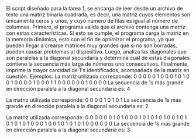El script diseñado para la tarea 1, se encarga de leer desde un archivo de texto una matriz binaria cuadrada, es decir, una matriz cuyos elementos son únicamente ceros y unos, y cuyo número de filas es igual al número de columnas. Primero, el programa valida que el archivo contenga una matriz con estas características. Si esto se cumple, el programa carga la matriz en la memoria dinámica, esto con el fin de optimizar el programa, ya que pueden llegar a crearse matrices muy grandes que si no son borradas, pueden causar problemas al dispositivo. Luego, analiza las diagonales que son paralelas a la diagonal secundaria y determina cuál de estas diagonales contiene la secuencia más larga de números uno consecutivos. Finalmente, imprime la mayor cantidad de 1's identificados, acompañada de la matriz en cuestión.
Ejemplos:
La matriz utilizada corresponde:
0 0 0 0 0 1 
0 0 0 1 0 1 
0 0 1 0 0 0 
0 1 0 0 0 1 
1 0 0 0 0 0 
0 1 0 0 0 0 
La secuencia de 1s más grande en dirección paralela a la diagonal secundaria es: 4

La matriz utilizada corresponde:
0 0 0 
0 1 0 
1 0 1 
La secuencia de 1s más grande en dirección paralela a la diagonal secundaria es: 2

La matriz utilizada corresponde:
0 0 0 0 0 0 1 
0 1 0 0 0 1 0 
1 0 1 0 1 0 0 
1 0 1 0 1 0 1 
0 1 0 0 0 1 0 
0 1 0 1 0 1 0 
1 0 0 0 0 0 0 
La secuencia de 1s más grande en dirección paralela a la diagonal secundaria es: 3
